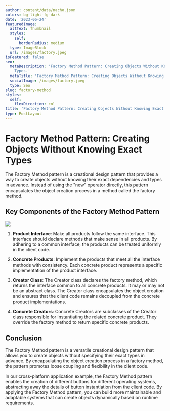 ```yaml
---
author: content/data/nacho.json
colors: bg-light-fg-dark
date: '2023-06-24'
featuredImage:
  altText: Thumbnail
  styles:
    self:
      borderRadius: medium
  type: ImageBlock
  url: /images/factory.jpeg
isFeatured: false
seo:
  metaDescription: 'Factory Method Pattern: Creating Objects Without Knowing Exact
    Types.'
  metaTitle: 'Factory Method Pattern: Creating Objects Without Knowing Exact Types'
  socialImage: /images/factory.jpeg
  type: Seo
slug: factory-method
styles:
  self:
    flexDirection: col
title: 'Factory Method Pattern: Creating Objects Without Knowing Exact Types'
type: PostLayout
---
```


# Factory Method Pattern: Creating Objects Without Knowing Exact Types

The Factory Method pattern is a creational design pattern that provides a way to create objects without knowing their exact dependencies and types in advance. Instead of using the "new" operator directly, this pattern encapsulates the object creation process in a method called the factory method.

## Key Components of the Factory Method Pattern

![](/images/factory.png)

1.  **Product Interface**: Make all products follow the same interface. This interface should declare methods that make sense in all products. By adhering to a common interface, the products can be treated uniformly in the client code.
    
2.  **Concrete Products**: Implement the products that meet all the interface methods with consistency. Each concrete product represents a specific implementation of the product interface.
    
3.  **Creator Class**: The Creator class declares the factory method, which returns the interface common to all concrete products. It may or may not be an abstract class. The Creator class encapsulates the object creation and ensures that the client code remains decoupled from the concrete product implementations.
    
4.  **Concrete Creators**: Concrete Creators are subclasses of the Creator class responsible for instantiating the related concrete product. They override the factory method to return specific concrete products.
    


## Conclusion

The Factory Method pattern is a versatile creational design pattern that allows you to create objects without specifying their exact types in advance. By encapsulating the object creation process in a factory method, the pattern promotes loose coupling and flexibility in the client code.

In our cross-platform application example, the Factory Method pattern enables the creation of different buttons for different operating systems, abstracting away the details of button instantiation from the client code. By applying the Factory Method pattern, you can build more maintainable and adaptable systems that can create objects dynamically based on runtime requirements.